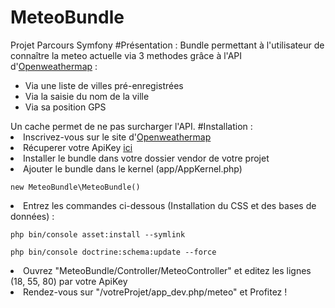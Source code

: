 # MeteoBundle
Projet Parcours Symfony
#Présentation :
Bundle permettant à l'utilisateur de connaître la meteo actuelle via 3 methodes grâce à l'API d'<a href="http://openweathermap.org/">Openweathermap</a> :
<ul>
<li>Via une liste de villes pré-enregistrées</li>
<li>Via la saisie du nom de la ville</li>
<li>Via sa position GPS</li>
</ul>
Un cache permet de ne pas surcharger l'API.
#Installation :
<li>Inscrivez-vous sur le site d'<a href="http://openweathermap.org/">Openweathermap</a></li>
<li>Récuperer votre ApiKey <a href="https://home.openweathermap.org/api_keys">ici</a></li>
<li>Installer le bundle dans votre dossier vendor de votre projet</li>
<li>Ajouter le bundle dans le kernel (app/AppKernel.php)
<pre><code>new MeteoBundle\MeteoBundle()</code></pre>
<li>Entrez les commandes ci-dessous (Installation du CSS et des bases de données) :
<pre><code>php bin/console asset:install --symlink</code></pre>
<pre><code>php bin/console doctrine:schema:update --force</code></pre></li>
<li>Ouvrez "MeteoBundle/Controller/MeteoController" et editez les lignes (18, 55, 80) par votre ApiKey</li>
<li>Rendez-vous sur "/votreProjet/app_dev.php/meteo" et Profitez !</li>
